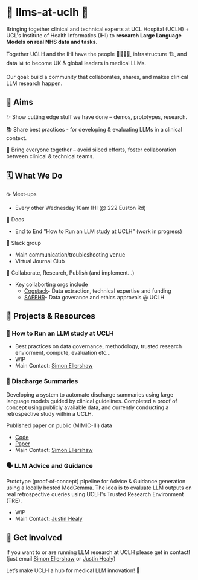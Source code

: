# 🤖 llms-at-uclh 🏥

Bringing together clinical and technical experts at UCL Hospital (UCLH) + UCL's Institute of Health Informatics (IHI) to **research Large Language Models on real NHS data and tasks**.

Together UCLH and the IHI have the people 👩‍⚕️👨‍💻, infrastructure 🏗, and data 📊 to become UK & global leaders in medical LLMs.

Our goal: build a community that collaborates, shares, and makes clinical LLM research happen.

## 🎯 Aims

✨ Show cutting edge stuff we have done – demos, prototypes, research.

📚 Share best practices - for developing & evaluating LLMs in a clinical context.

🤝 Bring everyone together – avoid siloed efforts, foster collaboration between clinical & technical teams.

## 🗓 What We Do

☕ Meet-ups
- Every other Wednesday 10am IHI (@ 222 Euston Rd)

📖 Docs
- End to End "How to Run an LLM study at UCLH" (work in progress)
  
💬 Slack group
- Main communication/troubleshooting venue
- Virtual Journal Club

🚀 Collaborate, Research, Publish (and implement...)
- Key collaborting orgs include
  - [Cogstack](https://uclh-criu.github.io/cogstack-docs/)- Data extraction, technical expertise and funding
  - [SAFEHR](https://www.uclhospitals.brc.nihr.ac.uk/core-themes/safehr)- Data goverance and ethics approvals @ UCLH

## 📂 Projects & Resources

### 🧪 How to Run an LLM study at UCLH
- Best practices on data governance, methodology, trusted research enviorment, compute, evaluation etc...
- WIP
- Main Contact: [Simon Ellershaw](simon.ellershaw.20@ucl.ac.uk)

### 📝 Discharge Summaries
Developing a system to automate discharge summaries using large language models guided by clinical guidelines. Completed a proof of concept using publicly available data, and currently conducting a retrospective study within a UCLH.

Published paper on public (MIMIC-III) data
- [Code](https://github.com/simonEllershaw/llm-discharge-summaries)
- [Paper](https://openreview.net/pdf?id=1kDJJPppRG)
- Main Contact: [Simon Ellershaw](simon.ellershaw.20@ucl.ac.uk)

### 🗣️ LLM Advice and Guidance
Prototype (proof‑of‑concept) pipeline for Advice & Guidance generation using a locally hosted MedGemma. The idea is to evaluate LLM outputs on real retrospective queries using UCLH's Trusted Research Environment (TRE).
- WIP
- Main Contact: [Justin Healy](justin.healy@nhs.net)

## 🙌 Get Involved

If you want to or are running LLM research at UCLH please get in contact! (just email [Simon Ellershaw](simon.ellershaw.20@ucl.ac.uk) or [Justin Healy](justin.healy@nhs.net))

Let’s make UCLH a hub for medical LLM innovation! 🚀
